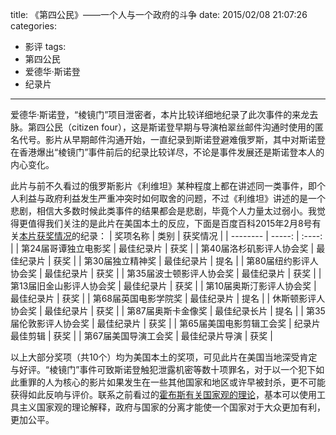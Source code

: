 title: 《第四公民》——一个人与一个政府的斗争
date: 2015/02/08 21:07:26
categories:
- 影评
tags:
- 第四公民
- 爱德华·斯诺登
- 纪录片

---


<!-- more -->

爱德华·斯诺登，“棱镜门”项目泄密者，本片比较详细地纪录了此次事件的来龙去脉。第四公民（citizen four），这是斯诺登早期与导演柏翠丝邮件沟通时使用的匿名代号。影片从早期邮件沟通开始，一直纪录到斯诺登避难俄罗斯，其中对斯诺登在香港爆出“棱镜门”事件前后的纪录比较详尽，不论是事件发展还是斯诺登本人的内心变化。

此片与前不久看过的俄罗斯影片《利维坦》某种程度上都在讲述同一类事件，即个人利益与政府利益发生严重冲突时如何取舍的问题，不过《利维坦》讲述的是一个悲剧，相信大多数时候此类事件的结果都会是悲剧，毕竟个人力量太过弱小。我觉得更值得我们关注的是此片在美国本土的反应，下面是百度百科2015年2月8号有关[本片获奖情况](http://baike.baidu.com/link?url=r3eStHFi3-6NhGLUtkEqY7KYYq6IuD9U733Dj-g-eBv51qDEroDZaMXELYhbzQu5Jzp7zpxy5nzDoS9ceV8olRFygIfelsEzzFyNqV3ptMnPVqUXC76hACs8G-GzK22L#3)的纪录：
| 奖项名称        | 类别   |  获奖情况  |
| --------      | -----:  | :----:  |
| 第24届哥谭独立电影奖  | 最佳纪录片 | 获奖 |
| 第40届洛杉矶影评人协会奖  | 最佳纪录片 | 获奖 |
| 第30届独立精神奖 | 最佳纪录片 | 提名 |
| 第80届纽约影评人协会奖 | 最佳纪录片 | 获奖 |
| 第35届波士顿影评人协会奖 | 最佳纪录片 | 获奖 |
| 第13届旧金山影评人协会奖 | 最佳纪录片 | 获奖 |
| 第10届奥斯汀影评人协会奖 | 最佳纪录片 | 获奖 |
| 第68届英国电影学院奖    | 最佳纪录片  | 提名 |
| 休斯顿影评人协会奖      | 最佳纪录片  | 获奖 |
| 第87届奥斯卡金像奖      | 最佳纪录长片	| 提名 |
| 第35届伦敦影评人协会奖  | 最佳纪录片   | 获奖 |
| 第65届美国电影剪辑工会奖 | 纪录片最佳剪辑 | 获奖 |
| 第67届美国导演工会奖    | 最佳纪录片导演 | 获奖 |

以上大部分奖项（共10个）均为美国本土的奖项，可见此片在美国当地深受肯定与好评。“棱镜门”事件可致斯诺登触犯泄露机密等数十项罪名，对于以一个犯下如此重罪的人为核心的影片如果发生在一些其他国家和地区或许早被封杀，更不可能获得如此反响与评价。联系之前看过的[霍布斯有关国家观的理论](http://book.douban.com/subject/1468426/)，基本可以使用工具主义国家观的理论解释，政府与国家的分离才能使一个国家对于大众更加有利，更加公平。
